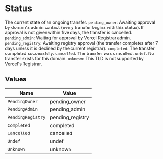 # Status

The current state of an ongoing transfer. `pending_owner`: Awaiting approval by domain's admin contact (every transfer begins with this status). If approval is not given within five days, the transfer is cancelled. `pending_admin`: Waiting for approval by Vercel Registrar admin. `pending_registry`: Awaiting registry approval (the transfer completes after 7 days unless it is declined by the current registrar). `completed`: The transfer completed successfully. `cancelled`: The transfer was cancelled. `undef`: No transfer exists for this domain. `unknown`: This TLD is not supported by Vercel's Registrar.


## Values

| Name              | Value             |
| ----------------- | ----------------- |
| `PendingOwner`    | pending_owner     |
| `PendingAdmin`    | pending_admin     |
| `PendingRegistry` | pending_registry  |
| `Completed`       | completed         |
| `Cancelled`       | cancelled         |
| `Undef`           | undef             |
| `Unknown`         | unknown           |